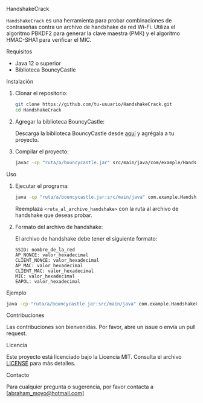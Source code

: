  HandshakeCrack

`HandshakeCrack` es una herramienta para probar combinaciones de contraseñas contra un archivo de handshake de red Wi-Fi. Utiliza el algoritmo PBKDF2 para generar la clave maestra (PMK) y el algoritmo HMAC-SHA1 para verificar el MIC.

 Requisitos

- Java 12 o superior
- Biblioteca BouncyCastle

Instalación

1. Clonar el repositorio:

   ```sh
   git clone https://github.com/tu-usuario/HandshakeCrack.git
   cd HandshakeCrack
   ```

2. Agregar la biblioteca BouncyCastle:

   Descarga la biblioteca BouncyCastle desde [aquí](https://www.bouncycastle.org/latest_releases.html) y agrégala a tu proyecto.

3. Compilar el proyecto:

   ```sh
   javac -cp "ruta/a/bouncycastle.jar" src/main/java/com/example/HandshakeCrack.java
   ```

 Uso

1. Ejecutar el programa:

   ```sh
   java -cp "ruta/a/bouncycastle.jar:src/main/java" com.example.HandshakeCrack <ruta_al_archivo_handshake>
   ```

   Reemplaza `<ruta_al_archivo_handshake>` con la ruta al archivo de handshake que deseas probar.

2. Formato del archivo de handshake:

   El archivo de handshake debe tener el siguiente formato:

   ```
   SSID: nombre_de_la_red
   AP_NONCE: valor_hexadecimal
   CLIENT_NONCE: valor_hexadecimal
   AP_MAC: valor_hexadecimal
   CLIENT_MAC: valor_hexadecimal
   MIC: valor_hexadecimal
   EAPOL: valor_hexadecimal
   ```

 Ejemplo

```sh
java -cp "ruta/a/bouncycastle.jar:src/main/java" com.example.HandshakeCrack handshake.txt
```

 Contribuciones

Las contribuciones son bienvenidas. Por favor, abre un issue o envía un pull request.

 Licencia

Este proyecto está licenciado bajo la Licencia MIT. Consulta el archivo [LICENSE](LICENSE) para más detalles.

 Contacto

Para cualquier pregunta o sugerencia, por favor contacta a [abraham_moyo@hotmail.com]
```
